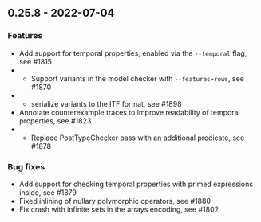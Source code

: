 ## 0.25.8 - 2022-07-04

### Features

- Add support for temporal properties, enabled via the `--temporal` flag, see #1815
- - Support variants in the model checker with `--features=rows`, see #1870
- - serialize variants to the ITF format, see #1898
- Annotate counterexample traces to improve readability of temporal properties, see #1823
- - Replace PostTypeChecker pass with an additional predicate, see #1878

### Bug fixes

- Add support for checking temporal properties with primed expressions inside, see #1879
- Fixed inlining of nullary polymorphic operators, see #1880
- Fix crash with infinite sets in the arrays encoding, see #1802
